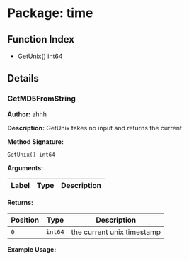 # Package: time

## Function Index

- GetUnix() int64

## Details

### GetMD5FromString

**Author:** ahhh

**Description:** GetUnix takes no input and returns the current 


**Method Signature:**

```
GetUnix() int64
```

**Arguments:**

| Label     | Type         | Description                                |
|-----------|--------------|--------------------------------------------|

**Returns:**

| Position  | Type         | Description                                |
|-----------|--------------|--------------------------------------------|
| `0`       | `int64`      | the current unix timestamp                 |

**Example Usage:**

```

```
